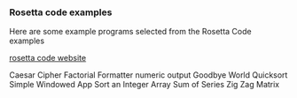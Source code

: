 ### Rosetta code examples

Here are some example programs selected from the Rosetta Code examples 

[rosetta code website](http://rosettacode.org)

Caesar Cipher
Factorial
Formatter numeric output
Goodbye World
Quicksort
Simple Windowed App
Sort an Integer Array
Sum of Series
Zig Zag Matrix

